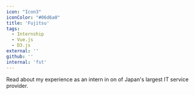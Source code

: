 ```yaml
---
icon: "Icon3"
iconColor: "#06d6a0"
title: 'Fujitsu'
tags:
  - Internship
  - Vue.js
  - D3.js
external: ''
github: ''
internal: 'fst'
---
```



Read about my experience as an intern in on of Japan's largest IT service provider.